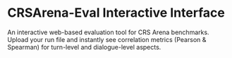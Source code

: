 # CRSArena-Eval Interactive Interface

An interactive web-based evaluation tool for CRS Arena benchmarks. Upload your run file and instantly see correlation metrics (Pearson & Spearman) for turn-level and dialogue-level aspects.
